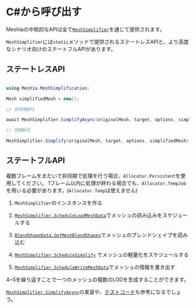 # C#から呼び出す

Meshiaの中核的なAPIは全て[`MeshSimplifier`](~/api/Meshia.MeshSimplification.MeshSimplifier.html)を通じて提供されます。

`MeshSimplifier`には`static`メソッドで提供されるステートレスAPIと、より高度なシナリオ向けのステートフルAPIがあります。

## ステートレスAPI

```csharp

using Meshia.MeshSimplification;

Mesh simplifiedMesh = new();

// 非同期API

await MeshSimplifier.SimplifyAsync(originalMesh, target, options, simplifiedMesh);

// 同期API

MeshSimplifier.Simplify(originalMesh, target, options, simplifiedMesh);

```

## ステートフルAPI

複数フレームをまたいで非同期で処理を行う場合、`Allocator.Persistent`を使用してください。
1フレーム以内に処理が終わる場合でも、`Allocator.TempJob`を用いる必要があります。(`Allocator.Temp`は使えません)

1. `MeshSimplifier`のインスタンスを作る

2. [`MeshSimplifier.ScheduleLoadMeshData`](~/api/Meshia.MeshSimplification.MeshSimplifier.html#Meshia_MeshSimplification_MeshSimplifier_ScheduleLoadMeshData_Mesh_MeshData_Meshia_MeshSimplification_MeshSimplifierOptions_JobHandle_)でメッシュの読み込みをスケジュールする

3. [`BlendShapeData.GetMeshBlendShapes`](~/api/Meshia.MeshSimplification.BlendShapeData.html#Meshia_MeshSimplification_BlendShapeData_GetMeshBlendShapes_Mesh_AllocatorManager_AllocatorHandle_)でメッシュのブレンドシェイプを読み込む

4. [`MeshSimplifier.ScheduleSimplify`](~/api/Meshia.MeshSimplification.MeshSimplifier.html#Meshia_MeshSimplification_MeshSimplifier_ScheduleSimplify_Mesh_MeshData_NativeList_Meshia_MeshSimplification_BlendShapeData__Meshia_MeshSimplification_MeshSimplificationTarget_JobHandle_)
でメッシュの軽量化をスケジュールする

5. [`MeshSimplifier.ScheduleWriteMeshData`](~/api/Meshia.MeshSimplification.MeshSimplifier.html#Meshia_MeshSimplification_MeshSimplifier_ScheduleWriteMeshData_Mesh_MeshData_NativeList_Meshia_MeshSimplification_BlendShapeData__Mesh_MeshData_NativeList_Meshia_MeshSimplification_BlendShapeData__JobHandle_)でメッシュの情報を書き出す

4~5を繰り返すことで一つのメッシュの複数のLODを生成することができます。


[`MeshSimplifier.SimplifyAsync`](~/api/Meshia.MeshSimplification.MeshSimplifier.html#Meshia_MeshSimplification_MeshSimplifier_SimplifyAsync_Mesh_Meshia_MeshSimplification_MeshSimplificationTarget_Meshia_MeshSimplification_MeshSimplifierOptions_Mesh_System_Threading_CancellationToken_)の実装や、[テストコード](https://github.com/RamType0/Meshia.MeshSimplification/blob/d2ab9e170db6f7c6bbf693dd205415178a06c857/Runtime/Tests/MeshSimplifierTests.cs#L42)も参考になるでしょう。
